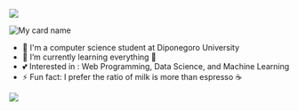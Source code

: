 ![](https://github.com/halfrost/halfrost/blob/master/icons/header_.png) 
<!-- ![](https://github.com/sabdadev/sabdadev/blob/main/MaiProfile.gif) -->
<!--<img src="https://im7.ezgif.com/tmp/ezgif-7-0cf17bcaf4ad.gif">-->
![My card name](https://cardivo.vercel.app/api?name=Jason%20Al-Hilal&description=Road%20to%20be%20Unicorn%20Startup%20Software%20Engineer&image=https://avatars.githubusercontent.com/u/68686486?s=400&u=7481143a5f8d0512ebd54a37af8aeb7b0aaa2293&v=4&backgroundColor=%23293B5F&instagram=jason_riskov10&linkedin=Jason%20Al-Hilal&github=sabdadev&twitter=computtedSetter&pattern=topography&colorPattern=%2347597E&fontColor=%23ddd&iconColor=%23fff&opacity=0.3)

<!-- ### Hola, I'm Jason! <img src="https://user-images.githubusercontent.com/1303154/88677602-1635ba80-d120-11ea-84d8-d263ba5fc3c0.gif" width="28px" alt="hi">  -->



- 🔭 I'm a computer science student at Diponegoro University
- 🌱 I’m currently learning everything 🤣
- 💕 Interested in : Web Programming, Data Science, and Machine Learning
- ⚡ Fun fact: I prefer the ratio of milk is more than espresso ☕

<img src="https://bad-apple-github-readme.vercel.app/api?show_bg=1&username=0xSabdadev&show_icons=true&theme=highcontrast">

<!-- <img src="https://github-profile-trophy.vercel.app/?username=sabdadev&rank=SECRET,S,AAA,A&theme=monokai"> -->

<!-- ![](https://github-profile-summary-cards.vercel.app/api/cards/profile-details?username=sabdadev&theme=monokai) -->

<!--[![GitHub Streak](http://github-readme-streak-stats.herokuapp.com?user=sabdadev&theme=radical&hide_border=true)](https://git.io/streak-stats)-->

<!-- #### Top Technologies

<!-- TODO: Make technologies links takes you to repositories/ -->

<!-- [![Javascript Badge](https://img.shields.io/badge/-Javascript-F0DB4F?style=for-the-badge&labelColor=black&logo=javascript&logoColor=F0DB4F)](#) 
![Java](https://img.shields.io/badge/-Java-eb1d1d?style=for-the-badge&labelColor=black&logo=java&logoColor=eb1d1d)
![C++](https://img.shields.io/badge/-c++-134de2?style=for-the-badge&labelColor=black&logo=cplusplus&logoColor=134de2)
![HTML5](https://img.shields.io/badge/-HTML5-E34F26?style=flat-square&logo=html5&logoColor=white)
![CSS3](https://img.shields.io/badge/-CSS3-1572B6?style=flat-square&logo=css3)
![Bootstrap](https://img.shields.io/badge/-Bootstrap-563D7C?style=flat-square&logo=bootstrap)
![MySQL](https://img.shields.io/badge/-MySQL-black?style=flat-square&logo=mysql)
![Git](https://img.shields.io/badge/-Git-black?style=flat-square&logo=git)
![GitHub](https://img.shields.io/badge/-GitHub-181717?style=flat-square&logo=github) -->


